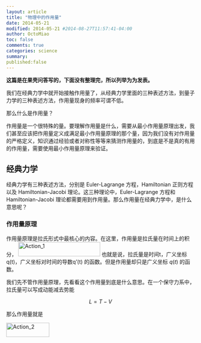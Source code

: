 ```yaml
---
layout: article
title: "物理中的作用量"
date: 2014-05-21
modified: 2014-05-21 #2014-08-27T11:57:41-04:00
author: OctoMiao
toc: false
comments: true
categories: science
summary: 
published:false
---
```


**这篇是在果壳问答写的，下面没有整理完，所以列举为为发表。**


我们在经典力学中就开始接触作用量了，从经典力学里面的三种表述方法，到量子力学的三种表述方法，作用量现身的频率可谓不低。

那么什么是作用量？

作用量是一个很特殊的量。要理解作用量是什么，需要从最小作用量原理出发，我们甚至应该把作用量定义成满足最小作用量原理的那个量，因为我们没有对作用量的严格定义，知识通过经验或者对称性等等来猜测作用量的，到底是不是真的有用的作用量，需要使用最小作用量原理来验证。

## 经典力学

经典力学有三种表述方法，分别是 Euler-Lagrange 方程，Hamiltonian 正则方程以及 Hamiltonian-Jacobi 理论。这三种理论中，Euler-Lagrange 方程和 Hamiltonian-Jacobi 理论都需要用到作用量。那么作用量在经典力学中，是什么意思呢？

### 作用量原理
作用量原理是拉氏形式中最核心的内容。在这里，作用量是拉氏量在时间上的积分，
<img src="http://multiverse.lamost.org/blog/wp-content/uploads/2013/05/Action_1.gif" alt="Action_1" width="219" height="38" class="alignright size-full wp-image-5761" />
也就是说，拉氏量是时间t，广义坐标q(t)，广义坐标对时间的导数q’(t) 的函数。但是作用量却只是广义坐标 $q(t)$ 的函数。

我们先不管作用量原理，先看看这个作用量到底是什么意思。在一个保守力系中，拉氏量可以写成动能减去势能

$$L=T-V$$

那么作用量就是

<img src="http://multiverse.lamost.org/blog/wp-content/uploads/2013/05/Action_2.gif" alt="Action_2" width="115" height="38" class="alignright size-full wp-image-5762" />